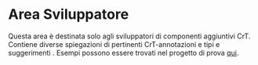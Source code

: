 # Area Sviluppatore

Questa area è destinata solo agli sviluppatori di componenti aggiuntivi CrT. Contiene diverse spiegazioni di pertinenti CrT-annotazioni e tipi e suggerimenti . Esempi possono essere trovati nel progetto di prova [qui](https://github.com/jaredlll08/CraftTweaker/tree/1.12/CraftTweaker2-MC1120-Tests).